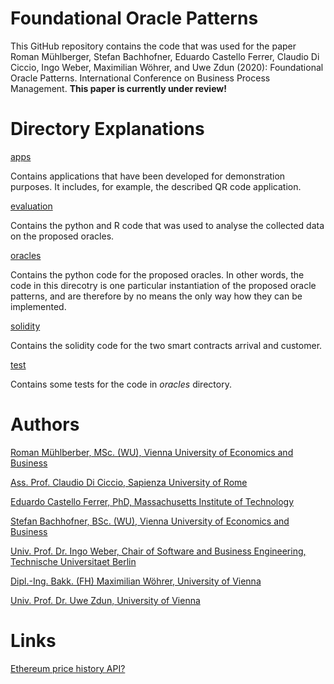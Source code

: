 # Foundational Oracle Patterns 
This GitHub repository contains the code that was used for the paper Roman Mühlberger, Stefan Bachhofner,
Eduardo Castello Ferrer, Claudio Di Ciccio, Ingo Weber, Maximilian Wöhrer, and Uwe Zdun (2020): 
Foundational Oracle Patterns. International Conference on Business Process Management. **This paper is currently under review!**

# Directory Explanations
[apps](https://github.com/MacOS/blockchain-oracles-data-collection/tree/master/apps)

Contains applications that have been developed for demonstration purposes. It includes, for example,
the described QR code application.

[evaluation](https://github.com/MacOS/blockchain-oracles-data-collection/tree/master/evaluation)

Contains the python and R code that was used to analyse the collected data on the proposed oracles.

[oracles](https://github.com/MacOS/blockchain-oracles-data-collection/tree/master/oracles)

Contains the python code for the proposed oracles. In other words, the code in this direcotry
is one particular instantiation of the proposed oracle patterns, and are therefore by no means the only way how they
can be implemented.

[solidity](https://github.com/MacOS/blockchain-oracles-data-collection/tree/master/solidity)

Contains the solidity code for the two smart contracts arrival and customer.

[test](https://github.com/MacOS/blockchain-oracles-data-collection/tree/master/test)

Contains some tests for the code in _oracles_ directory.


# Authors
[Roman Mühlberber, MSc. (WU), Vienna University of Economics and Business](https://scholar.google.at/citations?user=aQVmc18AAAAJ&oi=ao)

[Ass. Prof. Claudio Di Ciccio, Sapienza University of Rome](https://scholar.google.at/citations?user=OBwQoWsAAAAJ)

[Eduardo Castello Ferrer, PhD, Massachusetts Institute of Technology](https://scholar.google.at/citations?hl=de&user=D1eifv4AAAAJ)

[Stefan Bachhofner, BSc. (WU), Vienna University of Economics and Business](https://scholar.google.at/citations?user=-WZ0YuUAAAAJ)

[Univ. Prof. Dr. Ingo Weber, Chair of Software and Business Engineering, Technische Universitaet Berlin](https://scholar.google.at/citations?user=uZP6cXwAAAAJ)

[Dipl.-Ing. Bakk. (FH) Maximilian Wöhrer, University of Vienna](https://scholar.google.at/citations?user=cLtHNX0AAAAJ)

[Univ. Prof. Dr. Uwe Zdun, University of Vienna](https://scholar.google.at/citations?user=jLm9DCkAAAAJ)

# Links 
[Ethereum price history API?](https://www.reddit.com/r/ethereum/comments/6xbwxp/ethereum_price_history_api/)
